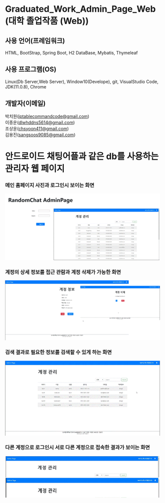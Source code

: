 # Graduated_Work_Admin_Page_Web (대학 졸업작품 (Web))
## 사용 언어(프레임워크)
HTML, BootStrap, Spring Boot, H2 DataBase, Mybatis, Thymeleaf
## 사용 프로그램(OS)
Linux(Db Server,Web Server), Window10(Develope), git, VisualStudio Code, JDK(11.0.8), Chrome
## 개발자(이메일)
박치원(iptablecommandcode@gmail.com)<br>
이종운(dlwhddns5614@gmail.com)<br>
조상윤(chsyoon411@gmail.com)<br>
김용진(sangsoos9085@gmail.com)


# 안드로이드 채팅어플과 같은 db를 사용하는 관리자 웹 페이지

### 메인 홈페이지 사진과 로그인시 보이는 화면
![메인 로그인](main.GIF)

### 계정의 상세 정보를 접근 관람과 계정 삭제가 가능한 화면
![계정 제어](account.GIF)

### 검색 결과로 필요한 정보를 검색할 수 있게 하는 화면
![검색 결과](search.GIF)

### 다른 계정으로 로그인시 서로 다른 계정으로 접속한 결과가 보이는 화면
![다른 계정 로그인](other_account.GIF)
